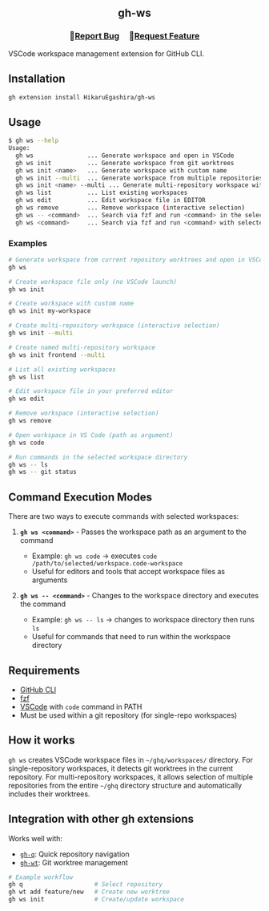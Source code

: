 <h2 align="center">
    <p align="center">gh-ws</p>
</h2>

<h3 align="center">
🔹<a  href="https://github.com/HikaruEgashira/gh-ws/issues">Report Bug</a> &nbsp; &nbsp;
🔹<a  href="https://github.com/HikaruEgashira/gh-ws/issues">Request Feature</a>
</h3>

VSCode workspace management extension for GitHub CLI.

## Installation

```bash
gh extension install HikaruEgashira/gh-ws
```

## Usage

```bash
$ gh ws --help
Usage:
  gh ws               ... Generate workspace and open in VSCode
  gh ws init          ... Generate workspace from git worktrees
  gh ws init <name>   ... Generate workspace with custom name
  gh ws init --multi  ... Generate workspace from multiple repositories
  gh ws init <name> --multi ... Generate multi-repository workspace with custom name
  gh ws list          ... List existing workspaces
  gh ws edit          ... Edit workspace file in EDITOR
  gh ws remove        ... Remove workspace (interactive selection)
  gh ws -- <command>  ... Search via fzf and run <command> in the selected workspace directory
  gh ws <command>     ... Search via fzf and run <command> with selected workspace as argument
```

### Examples

```bash
# Generate workspace from current repository worktrees and open in VSCode
gh ws

# Create workspace file only (no VSCode launch)
gh ws init

# Create workspace with custom name
gh ws init my-workspace

# Create multi-repository workspace (interactive selection)
gh ws init --multi

# Create named multi-repository workspace
gh ws init frontend --multi

# List all existing workspaces
gh ws list

# Edit workspace file in your preferred editor
gh ws edit

# Remove workspace (interactive selection)
gh ws remove

# Open workspace in VS Code (path as argument)
gh ws code

# Run commands in the selected workspace directory
gh ws -- ls
gh ws -- git status
```

## Command Execution Modes

There are two ways to execute commands with selected workspaces:

1. **`gh ws <command>`** - Passes the workspace path as an argument to the command
   - Example: `gh ws code` → executes `code /path/to/selected/workspace.code-workspace`
   - Useful for editors and tools that accept workspace files as arguments

2. **`gh ws -- <command>`** - Changes to the workspace directory and executes the command
   - Example: `gh ws -- ls` → changes to workspace directory then runs `ls`
   - Useful for commands that need to run within the workspace directory

## Requirements

- [GitHub CLI](https://cli.github.com/)
- [fzf](https://github.com/junegunn/fzf)
- [VSCode](https://code.visualstudio.com/) with `code` command in PATH
- Must be used within a git repository (for single-repo workspaces)

## How it works

`gh ws` creates VSCode workspace files in `~/ghq/workspaces/` directory. For single-repository workspaces, it detects git worktrees in the current repository. For multi-repository workspaces, it allows selection of multiple repositories from the entire `~/ghq` directory structure and automatically includes their worktrees.

## Integration with other gh extensions

Works well with:
- [`gh-q`](https://github.com/HikaruEgashira/gh-q): Quick repository navigation
- [`gh-wt`](https://github.com/HikaruEgashira/gh-wt): Git worktree management

```bash
# Example workflow
gh q                    # Select repository
gh wt add feature/new   # Create new worktree
gh ws init              # Create/update workspace
```
